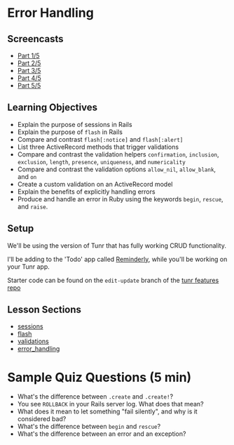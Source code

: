 # Error Handling

## Screencasts
- [Part 1/5](https://youtu.be/sHSsc7EGI0g)
- [Part 2/5](https://youtu.be/wKMuNDLDKFA)
- [Part 3/5](https://youtu.be/HZPTIpZUAnQ)
- [Part 4/5](https://youtu.be/yvNO_yoWcqE)
- [Part 5/5](https://youtu.be/hEKDLhZQOSA)

## Learning Objectives

- Explain the purpose of sessions in Rails
- Explain the purpose of `flash` in Rails
- Compare and contrast `flash[:notice]` and `flash[:alert]`
- List three ActiveRecord methods that trigger validations
- Compare and contrast the validation helpers `confirmation`, `inclusion`, `exclusion`, `length`, `presence`, `uniqueness`, and `numericality`
- Compare and contrast the validation options `allow_nil`, `allow_blank`, and `on`
- Create a custom validation on an ActiveRecord model
- Explain the benefits of explicitly handling errors
- Produce and handle an error in Ruby using the keywords `begin`, `rescue`, and `raise`.

## Setup

We'll be using the version of Tunr that has fully working CRUD functionality.

I'll be adding to the 'Todo' app called [Reminderly](https://github.com/ga-wdi-exercises/reminderly),
while you'll be working on your Tunr app.

Starter code can be found on the `edit-update` branch of the [tunr features repo](https://github.com/ga-wdi-exercises/tunr_rails_features/tree/edit-update)

## Lesson Sections

- [sessions](sessions.md)
- [flash](flash.md)
- [validations](validations.md)
- [error_handling](error_handling.md)

# Sample Quiz Questions (5 min)

- What's the difference between `.create` and `.create!`?
- You see `ROLLBACK` in your Rails server log. What does that mean?
- What does it mean to let something "fail silently", and why is it considered bad?
- What's the difference between `begin` and `rescue`?
- What's the difference between an error and an exception?
